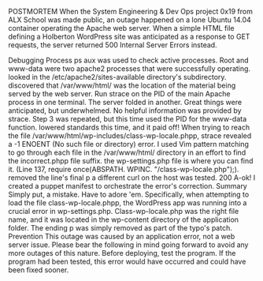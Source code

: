 POSTMORTEM
When the System Engineering & Dev Ops project 0x19 from ALX School was made public, an outage happened on a lone Ubuntu 14.04 container operating the Apache web server. When a simple HTML file defining a Holberton WordPress site was anticipated as a response to GET requests, the server returned 500 Internal Server Errors instead.

Debugging Process
ps aux was used to check active processes. Root and www-data were two apache2 processes that were successfully operating.
looked in the /etc/apache2/sites-available directory's subdirectory. discovered that /var/www/html/ was the location of the material being served by the web server.
Run strace on the PID of the main Apache process in one terminal. The server folded in another. Great things were anticipated, but underwhelmed. No helpful information was provided by strace.
Step 3 was repeated, but this time used the PID for the www-data function. lowered standards this time, and it paid off! When trying to reach the file /var/www/html/wp-includes/class-wp-locale.phpp, strace revealed a -1 ENOENT (No such file or directory) error.
I used Vim pattern matching to go through each file in the /var/www/html/ directory in an effort to find the incorrect.phpp file suffix. the wp-settings.php file is where you can find it. (Line 137, require once(ABSPATH. WPINC. "/class-wp-locale.php");).
removed the line's final p
a different curl on the host was tested. 200 A-ok!
I created a puppet manifest to orchestrate the error's correction.
Summary 
Simply put, a mistake. Have to adore 'em. Specifically, when attempting to load the file class-wp-locale.phpp, the WordPress app was running into a crucial error in wp-settings.php. Class-wp-locale.php was the right file name, and it was located in the wp-content directory of the application folder.
The ending p was simply removed as part of the typo's patch.
Prevention 
This outage was caused by an application error, not a web server issue. Please bear the following in mind going forward to avoid any more outages of this nature.
Before deploying, test the program. If the program had been tested, this error would have occurred and could have been fixed sooner.



